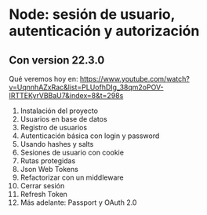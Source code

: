 # Node: sesión de usuario, autenticación y autorización
## Con version 22.3.0

Qué veremos hoy en: https://www.youtube.com/watch?v=UqnnhAZxRac&list=PLUofhDIg_38qm2oPOV-IRTTEKyrVBBaU7&index=8&t=298s

1. Instalación del proyecto
2. Usuarios en base de datos
3. Registro de usuarios
4. Autenticación básica con login y password
5. Usando hashes y salts
6. Sesiones de usuario con cookie
7. Rutas protegidas
8. Json Web Tokens
9. Refactorizar con un middleware
10. Cerrar sesión
11. Refresh Token
12. Más adelante: Passport y OAuth 2.0